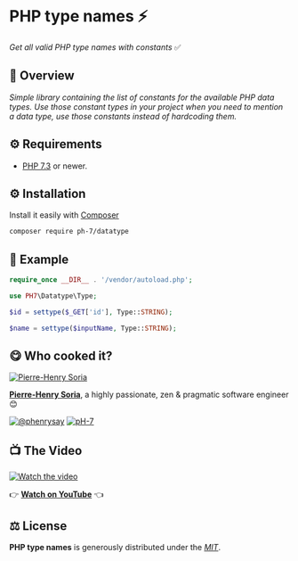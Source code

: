 # PHP type names ⚡️

*Get all valid PHP type names with constants* ✅

## 📄 Overview

*Simple library containing the list of constants for the available PHP data types. Use those constant types in your project when you need to mention a data type, use those constants instead of hardcoding them.*


## ⚙️ Requirements

* [PHP 7.3](https://www.php.net/releases/7_3_0.php) or newer.

## ⚙️ Installation

Install it easily with [Composer](https://getcomposer.org/doc/00-intro.md)

```bash
composer require ph-7/datatype
```

## 🤠 Example

```php
require_once __DIR__ . '/vendor/autoload.php';

use PH7\Datatype\Type;

$id = settype($_GET['id'], Type::STRING);

$name = settype($inputName, Type::STRING);
```


## 😋 Who cooked it?

[![Pierre-Henry Soria](https://s.gravatar.com/avatar/a210fe61253c43c869d71eaed0e90149?s=200)](https://ph7.me "Pierre-Henry Soria personal website")

**[Pierre-Henry Soria](https://ph7.me)**, a highly passionate, zen &amp; pragmatic software engineer 😊

[![@phenrysay][twitter-image]](https://twitter.com/phenrysay) [![pH-7][github-image]](https://github.com/pH-7)


## 📺 The Video

[![Watch the video][video-thumbnail]](https://youtu.be/9v9g722dulE?t=453)

👉 **[Watch on YouTube](https://youtu.be/9v9g722dulE?t=453)** 👈

## ⚖️ License

**PHP type names** is generously distributed under the *[MIT](https://opensource.org/licenses/MIT)*.


<!-- GitHub's Markdown reference links -->
[twitter-image]: https://img.shields.io/badge/Twitter-1DA1F2?style=for-the-badge&logo=twitter&logoColor=white
[github-image]: https://img.shields.io/badge/GitHub-100000?style=for-the-badge&logo=github&logoColor=white
[video-thumbnail]: https://i1.ytimg.com/vi/9v9g722dulE/sddefault.jpg

<!-- Generated by https://github.com/pH-7/cool-readme-generator -->
